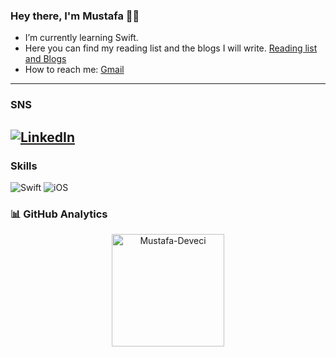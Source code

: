 ### Hey there, I'm Mustafa :man_technologist:

* I’m currently learning Swift.
* Here you can find my reading list and the blogs I will write. 
  [Reading list and Blogs](https://medium.com/@mustafadeveci)
* How to reach me: [Gmail](mailto:mstf.dvcii@gmail.com)

---
### SNS
[![LinkedIn](https://img.shields.io/badge/LinkedIn-0072b1.svg?style=for-the-badge&logo=linkedin&logoColor=white)](https://www.linkedin.com/in/mustafa-devecii/)
---
### Skills
![Swift](https://img.shields.io/badge/Swift-ffac45.svg?style=for-the-badge&logo=swift&logoColor=black) 
![iOS](https://img.shields.io/badge/iOS-blue.svg?style=for-the-badge&logo=ios)

### 📊 GitHub Analytics

<p align="center">
<a href="https://github.com/Mustafa-Deveci">
  <img height="180em" align="center" src="https://github-readme-stats.vercel.app/api?username=Mustafa-Deveci&show_icons=true&locale=en&theme=algolia&include_all_commits=true&count_private=true" alt="Mustafa-Deveci"/>
</a>
</p>

     
 
